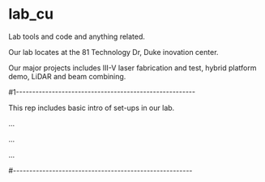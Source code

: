 # lab_cu
Lab tools and code and anything related.

Our lab locates at the 81 Technology Dr, Duke inovation center.

Our major projects includes III-V laser fabrication and test, hybrid platform demo, LiDAR and beam combining.

#1-------------------------------------------------------

This rep includes basic intro of set-ups in our lab.

...

...

...

#-------------------------------------------------------
